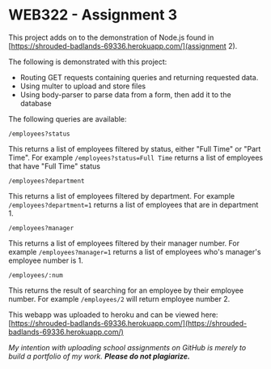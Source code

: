 # WEB322 - Assignment 3

This project adds on to the demonstration of Node.js found in [https://shrouded-badlands-69336.herokuapp.com/](assignment 2). 

The following is demonstrated with this project:
- Routing GET requests containing queries and returning requested data. 
- Using multer to upload and store files
- Using body-parser to parse data from a form, then add it to the database

The following queries are available:
```
/employees?status
```
This returns a list of employees filtered by status, either "Full Time" or "Part Time". For example `/employees?status=Full Time` returns a list of employees that have "Full Time" status

```
/employees?department
```
This returns a list of employees filtered by department. For example `/employees?department=1` returns a list of employees that are in department 1.

```
/employees?manager
```
This returns a list of employees filtered by their manager number. For example `/employees?manager=1` returns a list of employees who's manager's employee number is 1.

```
/employees/:num
```
This returns the result of searching for an employee by their employee number. For example `/employees/2` will return employee number 2.

This webapp was uploaded to heroku and can be viewed here: [https://shrouded-badlands-69336.herokuapp.com/](https://shrouded-badlands-69336.herokuapp.com/)

*My intention with uploading school assignments on GitHub is merely to build a portfolio of my work.* **_Please do not plagiarize._**
